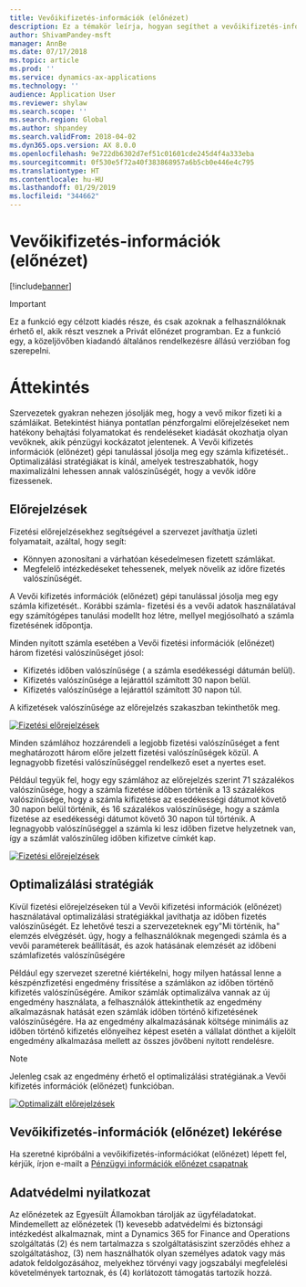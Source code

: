 ```yaml
---
title: Vevőikifizetés-információk (előnézet)
description: Ez a témakör leírja, hogyan segíthet a vevőikifizetés-információk megjósolni egy számla kifizetésének időpontját és segíti a szervezetet optimalizálási stratégiájának létrehozásához, mely javítja a határidőre fizetések arányát.
author: ShivamPandey-msft
manager: AnnBe
ms.date: 07/17/2018
ms.topic: article
ms.prod: ''
ms.service: dynamics-ax-applications
ms.technology: ''
audience: Application User
ms.reviewer: shylaw
ms.search.scope: ''
ms.search.region: Global
ms.author: shpandey
ms.search.validFrom: 2018-04-02
ms.dyn365.ops.version: AX 8.0.0
ms.openlocfilehash: 9e722db6302d7ef51c01601cde245d4f4a333eba
ms.sourcegitcommit: 0f530e5f72a40f383868957a6b5cb0e446e4c795
ms.translationtype: HT
ms.contentlocale: hu-HU
ms.lasthandoff: 01/29/2019
ms.locfileid: "344662"
---
```

# <a name="customer-payment-insights-preview"></a>Vevőikifizetés-információk (előnézet)

[!include[banner](../includes/banner.md)]

> [!IMPORTANT]
> Ez a funkció egy célzott kiadés része, és csak azoknak a felhasználóknak érhető el, akik részt vesznek a Privát előnézet programban. Ez a funkció egy, a közeljövőben kiadandó általános rendelkezésre állású verzióban fog szerepelni.

# <a name="overview"></a>Áttekintés

Szervezetek gyakran nehezen jósolják meg, hogy a vevő mikor fizeti ki a számláikat. Betekintést hiánya pontatlan pénzforgalmi előrejelzéseket nem hatékony behajtási folyamatokat és rendeléseket kiadását okozhatja olyan vevőknek, akik pénzügyi kockázatot jelentenek. A Vevői kifizetés információk (előnézet) gépi tanulással jósolja meg egy számla kifizetését.. Optimalizálási stratégiákat is kínál, amelyek testreszabhatók, hogy maximalizálni lehessen annak valószínűségét, hogy a vevők időre fizessenek.

## <a name="predictions"></a>Előrejelzések

Fizetési előrejelzésekhez segítségével a szervezet javíthatja üzleti folyamatait, azáltal, hogy segít:

-   Könnyen azonosítani a várhatóan késedelmesen fizetett számlákat.
-   Megfelelő intézkedéseket tehessenek, melyek növelik az időre fizetés valószínűségét.

A Vevői kifizetés információk (előnézet) gépi tanulással jósolja meg egy számla kifizetését.. Korábbi számla- fizetési és a vevői adatok használatával egy számítógépes tanulási modellt hoz létre, mellyel megjósolható a számla fizetésének időpontja.

Minden nyitott számla esetében a Vevői fizetési információk (előnézet) három fizetési valószínűséget jósol:

-  Kifizetés időben valószínűsége ( a számla esedékességi dátumán belül).
-  Kifizetés valószínűsége a lejárattól számított 30 napon belül.
-  Kifizetés valószínűsége a lejárattól számított 30 napon túl.

A kifizetések valószínűsége az előrejelzés szakaszban tekinthetők meg.

[![Fizetési előrejelzések](./media/Predictions-sm2.png)](./media/Predictions-sm2.png)

Minden számlához hozzárendeli a legjobb fizetési valószínűséget a fent meghatározott három előre jelzett fizetési valószínűségek közül. A legnagyobb fizetési valószínűséggel rendelkező eset a nyertes eset.


Például tegyük fel, hogy egy számlához az előrejelzés szerint 71 százalékos valószínűsége, hogy a számla fizetése időben történik a 13 százalékos valószínűsége, hogy a számla kifizetése az esedékességi dátumot követő 30 napon belül történik, és 16 százalékos valószínűsége, hogy a számla fizetése az esedékességi dátumot követő 30 napon túl történik. A legnagyobb valószínűséggel a számla ki lesz időben fizetve helyzetnek van, így a számlát valószínűleg időben kifizetve címkét kap.

[![Fizetési előrejelzések](./media/payment-predict.png)](./media/payment-predict.png)

## <a name="optimization-strategies"></a>Optimalizálási stratégiák

Kívül fizetési előrejelzéseken túl a Vevői kifizetési információk (előnézet) használatával optimalizálási stratégiákkal javíthatja az időben fizetés valószínűségét. Ez lehetővé teszi a szervezeteknek egy"Mi történik, ha" elemzés elvégzését. úgy, hogy a felhasználóknak megengedi számla és a vevői paraméterek beállítását, és azok hatásának elemzését az időbeni számlafizetés valószínűségére

Például egy szervezet szeretné kiértékelni, hogy milyen hatással lenne a készpénzfizetési engedmény frissítése a számlákon az időben történő kifizetés valószínűségére. Amikor számlák optimalizálva vannak az új engedmény használata, a felhasználók áttekinthetik az engedmény alkalmazásnak hatását ezen számlák időben történő kifizetésének valószínűségére. Ha az engedmény alkalmazásának költsége minimális az időben történő kifizetés előnyeihez képest esetén a vállalat dönthet a kijelölt engedmény alkalmazása mellett az összes jövőbeni nyitott rendelésre.

> [!NOTE] 
> Jelenleg csak az engedmény érhető el optimalizálási stratégiának.a Vevői kifizetés információk (előnézet) funkcióban.

[![Optimalizált előrejelzések](./media/optimized-pay.png)](./media/optimized-pay.png)

## <a name="how-to-get-customer-payment-insights-preview"></a>Vevőikifizetés-információk (előnézet) lekérése

Ha szeretné kipróbálni a vevőikifizetés-információkat (előnézet) lépett fel, kérjük, írjon e-mailt a [Pénzügyi információk előnézet csapatnak](mailto:fiap@microsoft.com) 

## <a name="privacy-statement"></a>Adatvédelmi nyilatkozat

Az előnézetek az Egyesült Államokban tárolják az ügyféladatokat. Mindemellett az előnézetek (1) kevesebb adatvédelmi és biztonsági intézkedést alkalmaznak, mint a Dynamics 365 for Finance and Operations szolgáltatás (2) és nem tartalmazza s szolgáltatásiszint szerződés ehhez a szolgáltatáshoz, (3) nem használhatók olyan személyes adatok vagy más adatok feldolgozásához, melyekhez törvényi vagy jogszabályi megfelelési követelmények tartoznak, és (4) korlátozott támogatás tartozik hozzá.
